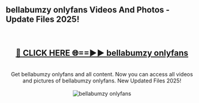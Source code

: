<h2>bellabumzy onlyfans Videos And Photos - Update Files 2025!</h2>
<br>
<div align="center">
<h2><a href="https://linkcuts.com/hfmhzwbr" rel="nofollow">🔴 CLICK HERE 🌐==►► bellabumzy onlyfans</a></h2>
<br>
Get bellabumzy onlyfans and all content. Now you can access all videos and pictures of bellabumzy onlyfans. New Updated Files 2025!
<br>
<br>
<a href="https://linkcuts.com/hfmhzwbr" rel="nofollow" data-target="animated-image.originalLink"><img src="https://i.ibb.co.com/WyWwxjT/player-gif2.gif" alt="bellabumzy onlyfans" style="max-width: 100%; display: inline-block;" data-target="animated-image.originalImage"></a>
</div>
<br>